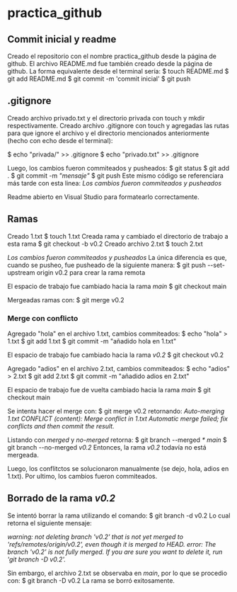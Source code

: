 # practica_github

## Commit inicial y readme

Creado el repositorio con el nombre practica_github desde la página de github.
El archivo README.md fue también creado desde la página de github.
La forma equivalente desde el terminal sería:
 $ touch README.md
 $ git add README.md
 $ git commit -m 'commit inicial'
 $ git push

## .gitignore

Creado archivo privado.txt y el directorio privada con touch y mkdir respectivamente.
Creado archivo .gitignore con touch y agregadas las rutas para que ignore el archivo y el directorio mencionados anteriormente (hecho con echo desde el terminal):

 $ echo "privada/" >> .gitignore
 $ echo "privado.txt" >> .gitignore

Luego, los cambios fueron commiteados y pusheados:
 $ git status
 $ git add .
 $ git commit -m *"mensaje"*
 $ git push
Este mismo código se referenciara más tarde con esta linea:
_Los cambios fueron commiteados y pusheados_

Readme abierto en Visual Studio para formatearlo correctamente.

## Ramas
Creado 1.txt
 $ touch 1.txt
Creada rama y cambiado el directorio de trabajo a esta rama
 $ git checkout -b v0.2
Creado archivo 2.txt
 $ touch 2.txt

_Los cambios fueron commiteados y pusheados_
La única diferencia es que, cuando se pusheo, fue pusheado de la siguiente manera:
 $ git push --set-upstream origin v0.2 para crear la rama remota

El espacio de trabajo fue cambiado hacia la rama _main_
 $ git checkout main

Mergeadas ramas con:
 $ git merge v0.2

### Merge con conflicto

Agregado "hola" en el archivo 1.txt, cambios commiteados:
 $ echo "hola" > 1.txt
 $ git add 1.txt
 $ git commit -m "añadido hola en 1.txt"

El espacio de trabajo fue cambiado hacia la rama _v0.2_
 $ git checkout v0.2

Agregado "adios" en el archivo 2.txt, cambios commiteados:
 $ echo "adios" > 2.txt
 $ git add 2.txt
 $ git commit -m "añadido adios en 2.txt"

El espacio de trabajo fue de vuelta cambiado hacia la rama _main_
 $ git checkout main

Se intenta hacer el merge con:
 $ git merge v0.2
retornando:
 *Auto-merging 1.txt*
 *CONFLICT (content): Merge conflict in 1.txt*
 *Automatic merge failed; fix conflicts and then commit the result.*

Listando con _merged_ y _no-merged_ retorna:
 $ git branch --merged
    _* main_
 $ git branch --no-merged
    _v0.2_
Entonces, la rama _v0.2_ todavía no está mergeada.

Luego, los conflitctos se solucionaron manualmente (se dejo, hola, adios en 1.txt).
Por ultimo, los cambios fueron commiteados.

## Borrado de la rama _v0.2_
Se intentó borrar la rama utilizando el comando:
 $ git branch -d v0.2
Lo cual retorna el siguiente mensaje:

<em> warning: not deleting branch 'v0.2' that is not yet merged to
          'refs/remotes/origin/v0.2', even though it is merged to HEAD.
 error: The branch 'v0.2' is not fully merged.
 If you are sure you want to delete it, run 'git branch -D v0.2'.</em>

Sin embargo, el archivo 2.txt se observaba en *main*, por lo que se procedio con:
 $ git branch -D v0.2
La rama se borró exitosamente.

